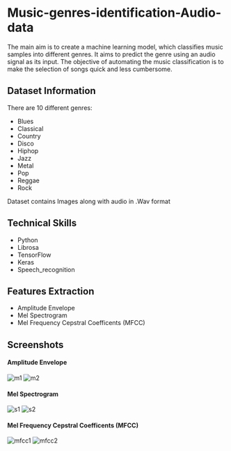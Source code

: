 # Music-genres-identification-Audio-data

The main aim is to create a machine learning model, which classifies music samples into different genres. It aims to predict the genre using an audio signal as its input. The objective of automating the music classification is to make the selection of songs quick and less cumbersome.

## Dataset Information

There are 10 different genres:

- Blues
- Classical
- Country
- Disco
- Hiphop
- Jazz
- Metal
- Pop
- Reggae
- Rock

Dataset contains Images along with audio in .Wav format

## Technical Skills
- Python
- Librosa
- TensorFlow
- Keras
- Speech_recognition

## Features Extraction
- Amplitude Envelope
- Mel Spectrogram
- Mel Frequency Cepstral Coefficents (MFCC)

## Screenshots

#### Amplitude Envelope
![m1](https://user-images.githubusercontent.com/55491822/135744017-220b99c3-89bf-499c-b54a-b02cc036f562.PNG)
![m2](https://user-images.githubusercontent.com/55491822/135744019-8520701b-ac38-40c5-919d-3028ea88d349.PNG)

#### Mel Spectrogram
![s1](https://user-images.githubusercontent.com/55491822/135744025-10ed4b05-6110-43de-a759-88ea0d1de5d4.PNG)
![s2](https://user-images.githubusercontent.com/55491822/135744035-5eef883b-c7fe-45ff-8927-cf3d13f7ef04.PNG)

#### Mel Frequency Cepstral Coefficents (MFCC)
![mfcc1](https://user-images.githubusercontent.com/55491822/135744070-98b9fdb9-e20a-4f68-ba45-9dbeb10662d6.PNG)
![mfcc2](https://user-images.githubusercontent.com/55491822/135744052-1a9ee21a-8620-48ad-9d95-cd227ae1b9bf.PNG)

